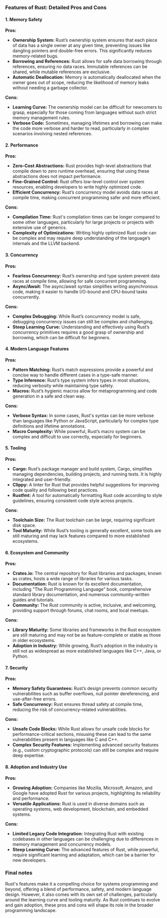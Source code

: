 ### Features of Rust: Detailed Pros and Cons

#### 1. Memory Safety
**Pros:**
- **Ownership System:** Rust’s ownership system ensures that each piece of data has a single owner at any given time, preventing issues like dangling pointers and double-free errors. This significantly reduces memory-related bugs.
- **Borrowing and References:** Rust allows for safe data borrowing through references, ensuring no data races. Immutable references can be shared, while mutable references are exclusive.
- **Automatic Deallocation:** Memory is automatically deallocated when the owner goes out of scope, reducing the likelihood of memory leaks without needing a garbage collector.

**Cons:**
- **Learning Curve:** The ownership model can be difficult for newcomers to grasp, especially for those coming from languages without such strict memory management rules.
- **Verbose Code:** Sometimes, managing lifetimes and borrowing can make the code more verbose and harder to read, particularly in complex scenarios involving nested references.

#### 2. Performance
**Pros:**
- **Zero-Cost Abstractions:** Rust provides high-level abstractions that compile down to zero runtime overhead, ensuring that using these abstractions does not impact performance.
- **Fine-Grained Control:** Rust offers low-level control over system resources, enabling developers to write highly optimized code.
- **Efficient Concurrency:** Rust’s concurrency model avoids data races at compile time, making concurrent programming safer and more efficient.

**Cons:**
- **Compilation Time:** Rust's compilation times can be longer compared to some other languages, particularly for large projects or projects with extensive use of generics.
- **Complexity of Optimizations:** Writing highly optimized Rust code can be complex and may require deep understanding of the language’s internals and the LLVM backend.

#### 3. Concurrency
**Pros:**
- **Fearless Concurrency:** Rust’s ownership and type system prevent data races at compile time, allowing for safe concurrent programming.
- **Async/Await:** The async/await syntax simplifies writing asynchronous code, making it easier to handle I/O-bound and CPU-bound tasks concurrently.

**Cons:**
- **Complex Debugging:** While Rust’s concurrency model is safe, debugging concurrency issues can still be complex and challenging.
- **Steep Learning Curve:** Understanding and effectively using Rust’s concurrency primitives requires a good grasp of ownership and borrowing, which can be difficult for beginners.

#### 4. Modern Language Features
**Pros:**
- **Pattern Matching:** Rust’s match expressions provide a powerful and concise way to handle different cases in a type-safe manner.
- **Type Inference:** Rust’s type system infers types in most situations, reducing verbosity while maintaining type safety.
- **Macros:** Rust’s hygienic macros allow for metaprogramming and code generation in a safe and clean way.

**Cons:**
- **Verbose Syntax:** In some cases, Rust's syntax can be more verbose than languages like Python or JavaScript, particularly for complex type definitions and lifetime annotations.
- **Macro Complexity:** While powerful, Rust’s macro system can be complex and difficult to use correctly, especially for beginners.

#### 5. Tooling
**Pros:**
- **Cargo:** Rust’s package manager and build system, Cargo, simplifies managing dependencies, building projects, and running tests. It is highly integrated and user-friendly.
- **Clippy:** A linter for Rust that provides helpful suggestions for improving code quality and following best practices.
- **Rustfmt:** A tool for automatically formatting Rust code according to style guidelines, ensuring consistent code style across projects.

**Cons:**
- **Toolchain Size:** The Rust toolchain can be large, requiring significant disk space.
- **Tool Maturity:** While Rust’s tooling is generally excellent, some tools are still maturing and may lack features compared to more established ecosystems.

#### 6. Ecosystem and Community
**Pros:**
- **Crates.io:** The central repository for Rust libraries and packages, known as crates, hosts a wide range of libraries for various tasks.
- **Documentation:** Rust is known for its excellent documentation, including "The Rust Programming Language" book, comprehensive standard library documentation, and numerous community-written guides and tutorials.
- **Community:** The Rust community is active, inclusive, and welcoming, providing support through forums, chat rooms, and local meetups.

**Cons:**
- **Library Maturity:** Some libraries and frameworks in the Rust ecosystem are still maturing and may not be as feature-complete or stable as those in older ecosystems.
- **Adoption in Industry:** While growing, Rust’s adoption in the industry is still not as widespread as more established languages like C++, Java, or Python.

#### 7. Security
**Pros:**
- **Memory Safety Guarantees:** Rust’s design prevents common security vulnerabilities such as buffer overflows, null pointer dereferencing, and use-after-free errors.
- **Safe Concurrency:** Rust ensures thread safety at compile time, reducing the risk of concurrency-related vulnerabilities.

**Cons:**
- **Unsafe Code Blocks:** While Rust allows for unsafe code blocks for performance-critical sections, misusing these can lead to the same vulnerabilities present in languages like C and C++.
- **Complex Security Features:** Implementing advanced security features (e.g., custom cryptographic protocols) can still be complex and require deep expertise.

#### 8. Adoption and Industry Use
**Pros:**
- **Growing Adoption:** Companies like Mozilla, Microsoft, Amazon, and Google have adopted Rust for various projects, highlighting its reliability and performance.
- **Versatile Applications:** Rust is used in diverse domains such as operating systems, web development, blockchain, and embedded systems.

**Cons:**
- **Limited Legacy Code Integration:** Integrating Rust with existing codebases in other languages can be challenging due to differences in memory management and concurrency models.
- **Steep Learning Curve:** The advanced features of Rust, while powerful, require significant learning and adaptation, which can be a barrier for new developers.

### Final notes

Rust's features make it a compelling choice for systems programming and beyond, offering a blend of performance, safety, and modern language design. However, it also comes with its own set of challenges, particularly around the learning curve and tooling maturity. As Rust continues to evolve and gain adoption, these pros and cons will shape its role in the broader programming landscape.